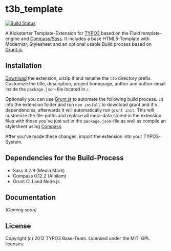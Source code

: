 # t3b_template
[![Build
Status](https://travis-ci.org/t3b/t3b_template.png?branch=master)](https://travis-ci.org/t3b/t3b_template)

A Kickstarter Template-Extension for [TYPO3](http://typo3.org/) based on the Fluid template-engine and [Compass](http://compass-style.org/)/[Sass](http://sass-lang.com/).
It includes a base HTML5-Template with Modernizr, Stylesheet and an optional usable Build process based on [Grunt.js](gruntjs.com).


## Installation
[Download](https://github.com/t3b/t3b_template/archive/master.zip) the extension, unzip it and rename the `t3b` directory prefix.
Customize the title, description, project homepage, author and author-email inside the `package.json`-file located in `/`.

Optionally you can use [Grunt.js](http://gruntjs.com) to automate the following build process.
`cd` into the extension folder and run `npm install` to download grunt and it's dependencies, afterwards it will automatically run `grunt init`.
This will customize the file-paths and replace all meta-data stored in the extension files with those you've just set in the `package.json`-file as well as compile an stylesheet using [Compass](http://compass-style.org/).

After you've made these changes, import the extension into your TYPO3-System.


## Dependencies for the Build-Process
* Sass 3.2.9 (Media Mark)
* Compass 0.12.2 (Alnilam)
* Grunt CLI and Node.js


## Documentation
_(Coming soon)_


## License
Copyright (c) 2012 TYPO3 Base-Team.
Licensed under the MIT, GPL licenses.
